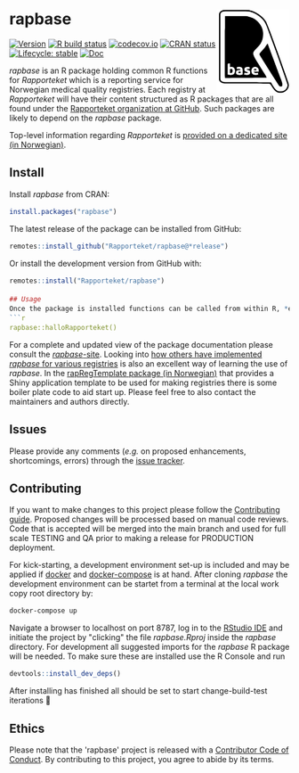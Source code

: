 # rapbase <img src="man/figures/logo.svg" align="right" height="150" />

<!-- badges: start -->
[![Version](https://img.shields.io/github/v/release/rapporteket/rapbase?sort=semver)](https://github.com/rapporteket/rapbase/releases)
[![R build status](https://github.com/Rapporteket/rapbase/workflows/R-CMD-check/badge.svg)](https://github.com/Rapporteket/rapbase/actions)
[![codecov.io](https://codecov.io/gh/Rapporteket/rapbase/branch/master/graph/badge.svg)](https://app.codecov.io/gh/rapporteket/rapbase?branch=master)
[![CRAN status](https://www.r-pkg.org/badges/version/rapbase)](https://CRAN.R-project.org/package=rapbase)
[![Lifecycle: stable](https://img.shields.io/badge/lifecycle-stable-green.svg)](https://lifecycle.r-lib.org/articles/stages.html)
[![Doc](https://img.shields.io/badge/Doc--grey.svg)](https://rapporteket.github.io/rapbase/)
<!-- badges: end -->

*rapbase* is an R package holding common R functions for *Rapporteket* which is a reporting service for Norwegian medical quality registries. Each registry at *Rapporteket* will have their content structured as R packages that are all found under the [Rapporteket organization at GitHub](https://github.com/Rapporteket). Such packages are likely to depend on the *rapbase* package.

Top-level information regarding *Rapporteket* is [provided on a dedicated site (in Norwegian)](https://rapporteket.github.io/rapporteket/).

## Install
Install *rapbase* from CRAN:
```r
install.packages("rapbase")
```

The latest release of the package can be installed from GitHub:
```r
remotes::install_github("Rapporteket/rapbase@*release")
```

Or install the development version from GitHub with:
```r
remotes::install("Rapporteket/rapbase")

## Usage
Once the package is installed functions can be called from within R, *e.g.*:
```r
rapbase::halloRapporteket()
```
For a complete and updated view of the package documentation please consult the [*rapbase*-site](https://rapporteket.github.io/rapbase/index.html). Looking into [how others have implemented *rapbase* for various registries](https://github.com/Rapporteket) is also an excellent way of learning the use of *rapbase*. In the [rapRegTemplate package (in Norwegian)](https://github.com/Rapporteket/rapRegTemplate) that provides a Shiny application template to be used for making registries there is some boiler plate code to aid start up. Please feel free to also contact the maintainers and authors directly. 

## Issues
Please provide any comments (*e.g.* on proposed enhancements, shortcomings, errors) through the [issue tracker](https://github.com/Rapporteket/rapbase/issues).

## Contributing
If you want to make changes to this project please follow the [Contributing guide](https://rapporteket.github.io/rapbase/CONTRIBUTING.html). Proposed changes will be processed based on manual code reviews. Code that is accepted will be merged into the main branch and used for full scale TESTING and QA prior to making a release for PRODUCTION deployment.

For kick-starting, a development environment set-up is included and may be applied if [docker](https://docs.docker.com/get-docker/) and [docker-compose](https://docs.docker.com/compose/install/) is at hand. After cloning *rapbase* the development environment can be startet from a terminal at the local work copy root directory by:
```bash
docker-compose up
```
Navigate a browser to localhost on port 8787, log in to the [RStudio IDE](https://posit.co/products/open-source/rstudio/) and initiate the project by "clicking" the file *rapbase.Rproj* inside the *rapbase* directory. For development all suggested imports for the *rapbase* R package will be needed. To make sure these are installed use the R Console and run
```r
devtools::install_dev_deps()
```
After installing has finished all should be set to start change-build-test iterations :rocket:

## Ethics
Please note that the 'rapbase' project is released with a
[Contributor Code of Conduct](http://rapporteket.github.io/rapbase/CODE_OF_CONDUCT.html).
By contributing to this project, you agree to abide by its terms.
